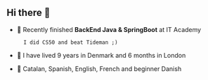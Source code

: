## Hi there 👋

<!--
**nuriagrau/nuriagrau** is a ✨ _special_ ✨ repository because its `README.md` (this file) appears on your GitHub profile.

Here are some ideas to get you started:
-->


- 🌱 Recently finished **BackEnd Java & SpringBoot** at IT Academy

        I did CS50 and beat Tideman ;)

- :dizzy: I have lived 9 years in Denmark and 6 months in London 

- :speech_balloon: Catalan, Spanish, English, French and beginner Danish


